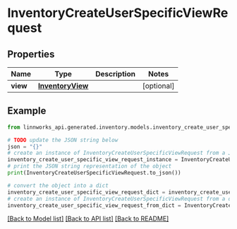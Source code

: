 # InventoryCreateUserSpecificViewRequest


## Properties

Name | Type | Description | Notes
------------ | ------------- | ------------- | -------------
**view** | [**InventoryView**](InventoryView.md) |  | [optional] 

## Example

```python
from linnworks_api.generated.inventory.models.inventory_create_user_specific_view_request import InventoryCreateUserSpecificViewRequest

# TODO update the JSON string below
json = "{}"
# create an instance of InventoryCreateUserSpecificViewRequest from a JSON string
inventory_create_user_specific_view_request_instance = InventoryCreateUserSpecificViewRequest.from_json(json)
# print the JSON string representation of the object
print(InventoryCreateUserSpecificViewRequest.to_json())

# convert the object into a dict
inventory_create_user_specific_view_request_dict = inventory_create_user_specific_view_request_instance.to_dict()
# create an instance of InventoryCreateUserSpecificViewRequest from a dict
inventory_create_user_specific_view_request_from_dict = InventoryCreateUserSpecificViewRequest.from_dict(inventory_create_user_specific_view_request_dict)
```
[[Back to Model list]](../README.md#documentation-for-models) [[Back to API list]](../README.md#documentation-for-api-endpoints) [[Back to README]](../README.md)



